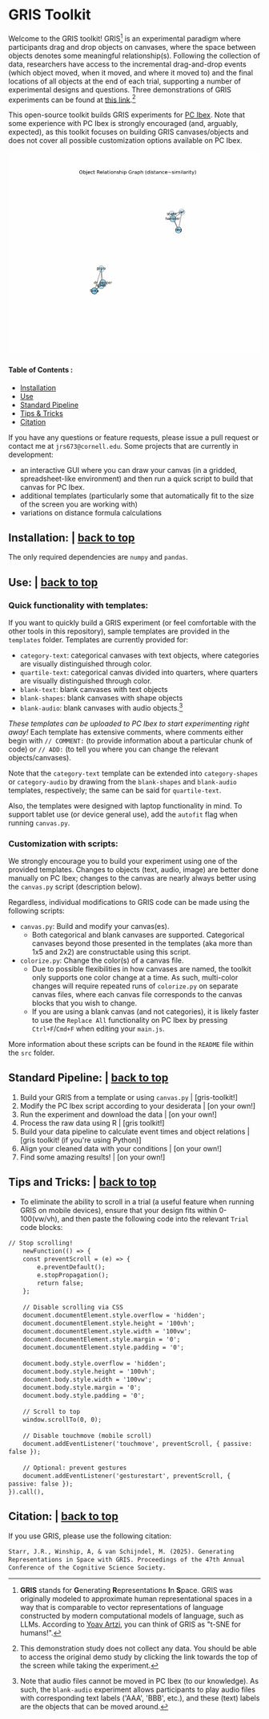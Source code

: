 # GRIS Toolkit

Welcome to the GRIS toolkit! GRIS[^1] is an experimental paradigm where participants drag and drop objects on canvases, where the space between objects denotes some meaningful relationship(s). Following the collection of data, researchers have access to the incremental drag-and-drop events (which object moved, when it moved, and where it moved to) and the final locations of all objects at the end of each trial, supporting a number of experimental designs and questions. Three demonstrations of GRIS experiments can be found at [this link](https://farm.pcibex.net/r/dxyQEL/).[^2] 

This open-source toolkit builds GRIS experiments for [PC Ibex](https://doc.pcibex.net/). Note that some experience with PC Ibex is strongly encouraged (and, arguably, expected), as this toolkit focuses on building GRIS canvases/objects and does not cover all possible customization options available on PC Ibex.

![alt text](https://github.com/johnstarr-ling/gris-toolkit/blob/main/src/outputs/image_3D.gif "Sample visualization of GRIS data, where distance ~ similarity.")


#### Table of Contents <a name="toc"></a>:
- [Installation](#installation)
- [Use](#use)
- [Standard Pipeline](#pipeline)
- [Tips & Tricks](#tat)
- [Citation](#citation)

If you have any questions or feature requests, please issue a pull request or contact me at `jrs673@cornell.edu`. Some projects that are currently in development: 
- an interactive GUI where you can draw your canvas (in a gridded, spreadsheet-like environment) and then run a quick script to build that canvas for PC Ibex.
- additional templates (particularly some that automatically fit to the size of the screen you are working with)
- variations on distance formula calculations

## Installation: <a name="installation"></a> | [back to top](#toc)
The only required dependencies are `numpy` and `pandas`.

## Use: <a name="use"></a> | [back to top](#toc)

### Quick functionality with templates:
If you want to quickly build a GRIS experiment (or feel comfortable with the other tools in this repository), sample templates are provided in the `templates` folder. Templates are currently provided for:
- `category-text`: categorical canvases with text objects, where categories are visually distinguished through color.
- `quartile-text`: categorical canvas divided into quarters, where quarters are visually distinguished through color.
- `blank-text`: blank canvases with text objects
- `blank-shapes`: blank canvases with shape objects
- `blank-audio`: blank canvases with audio objects.[^3]

*These templates can be uploaded to PC Ibex to start experimenting right away!* Each template has extensive comments, where comments either begin with `// COMMENT:` (to provide information about a particular chunk of code) or `// ADD:` (to tell you where you can change the relevant objects/canvases).


Note that the `category-text` template can be extended into `category-shapes` or `category-audio` by drawing from the `blank-shapes` and `blank-audio` templates, respectively; the same can be said for `quartile-text`.

Also, the templates were designed with laptop functionality in mind. To support tablet use (or device general use), add the `autofit` flag when running `canvas.py`.

### Customization with scripts:
We strongly encourage you to build your experiment using one of the provided templates. Changes to objects (text, audio, image) are better done manually on PC Ibex; changes to the canvas are nearly always better using the `canvas.py` script (description below).

Regardless, individual modifications to GRIS code can be made using the following scripts:
- `canvas.py`: Build and modify your canvas(es).
  - Both categorical and blank canvases are supported. Categorical canvases beyond those presented in the templates (aka more than 1x5 and 2x2) are constructable using this script. 
- `colorize.py`: Change the color(s) of a canvas file.
  - Due to possible flexibilities in how canvases are named, the toolkit only supports one color change at a time. As such, multi-color changes will require repeated runs of `colorize.py` on separate canvas files, where each canvas file corresponds to the canvas blocks that you wish to change.
  - If you are using a blank canvas (and not categories), it is likely faster to use the `Replace All` functionality on PC Ibex by pressing `Ctrl+F`/`Cmd+F` when editing your `main.js`.

More information about these scripts can be found in the `README` file within the `src` folder. 


## Standard Pipeline: <a name="pipeline"></a> | [back to top](#toc)
1. Build your GRIS from a template or using `canvas.py` | [gris-toolkit!]
2. Modify the PC Ibex script according to your desiderata | [on your own!]
3. Run the experiment and download the data | [on your own!]
4. Process the raw data using R | [gris toolkit!]
5. Build your data pipeline to calculate event times and object relations | [gris toolkit! (if you're using Python)]
6. Align your cleaned data with your conditions | [on your own!]
7. Find some amazing results! | [on your own!]


## Tips and Tricks:  <a name="tat"></a> | [back to top](#toc)
- To eliminate the ability to scroll in a trial (a useful feature when running GRIS on mobile devices), ensure that your design fits within 0-100(vw/vh), and then paste the following code into the relevant `Trial` code blocks:
```
// Stop scrolling!
    newFunction(() => {
    const preventScroll = (e) => {
        e.preventDefault();
        e.stopPropagation();
        return false;
    };

    // Disable scrolling via CSS
    document.documentElement.style.overflow = 'hidden';
    document.documentElement.style.height = '100vh';
    document.documentElement.style.width = '100vw';
    document.documentElement.style.margin = '0';
    document.documentElement.style.padding = '0';

    document.body.style.overflow = 'hidden';
    document.body.style.height = '100vh';
    document.body.style.width = '100vw';
    document.body.style.margin = '0';
    document.body.style.padding = '0';

    // Scroll to top
    window.scrollTo(0, 0);

    // Disable touchmove (mobile scroll)
    document.addEventListener('touchmove', preventScroll, { passive: false });

    // Optional: prevent gestures
    document.addEventListener('gesturestart', preventScroll, { passive: false });
}).call(),
```



## Citation: <a name="citation"></a> | [back to top](#toc)
If you use GRIS, please use the following citation:
```
Starr, J.R., Winship, A, & van Schijndel, M. (2025). Generating Representations in Space with GRIS. Proceedings of the 47th Annual Conference of the Cognitive Science Society.
```


[^1]: **GRIS** stands for **G**enerating **R**epresentations **I**n **S**pace. GRIS was originally modeled to approximate human representational spaces in a way that is comparable to vector representations of language constructed by modern computational models of language, such as LLMs. According to [Yoav Artzi](https://yoavartzi.com/), you can think of GRIS as "t-SNE for humans!".
[^2]: This demonstration study does not collect any data. You should be able to access the original demo study by clicking the link towards the top of the screen  while taking the experiment. 
[^3]: Note that audio files cannot be moved in PC Ibex (to our knowledge). As such, the `blank-audio` experiment allows participants to play audio files with corresponding text labels ('AAA', 'BBB', etc.), and these (text) labels are the objects that can be moved around. 
